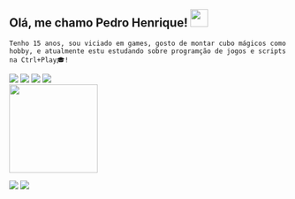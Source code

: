 <h2>Olá, me chamo Pedro Henrique! <img src="https://raw.githubusercontent.com/iampavangandhi/iampavangandhi/master/gifs/Hi.gif" height="32px"></h2>

`Tenho 15 anos, sou viciado em games, gosto de montar cubo mágicos como hobby, e atualmente estu estudando sobre programção de jogos e scripts na Ctrl+Play🎓!`

<div><!--Stacks-->
  <img src="https://img.icons8.com/color/48/000000/html-5--v1.png"/>
  <img src="https://img.icons8.com/color/48/000000/css3.png"/>
  <img src="https://img.icons8.com/color/48/000000/javascript.png"/>
  <img src="https://img.icons8.com/color/48/000000/unity.png"/>
</div>
<div><!--Stats-->
  <img height="160em" src="https://github-readme-stats.vercel.app/api?username=PedroHFigueiredo13&show_icons=true&theme=omni"/>
</div>

<a href="https://www.instagram.com/_pedrooo.henrique"><img src="https://img.shields.io/badge/-Instagram-%23E4405F?style=for-the-badge&logo=instagram&logoColor=white"/></a>
<a href="https://www.instagram.com/_pedrooo.henrique"><img src="https://img.shields.io/badge/twitter/url?url=https%3A%2F%2Fshields.io"/></a>

